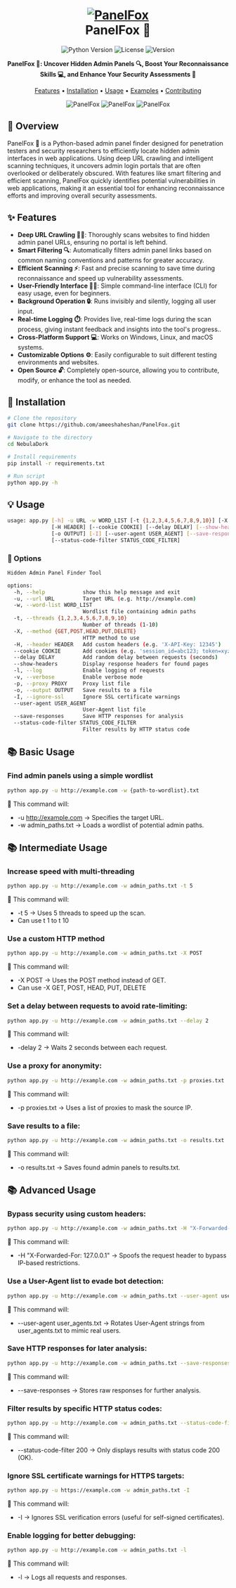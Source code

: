 <h1 align="center">
  <br>
  <a href="https://github.com/ameeshaheshan/PanelFox/"><img src="https://github.com/ameeshaheshan/PanelFox/blob/main/src/banner.png" alt="PanelFox"></a>
  <br>
  PanelFox 🦊
  <br>
</h1>


<div align="center">

![Python Version](https://img.shields.io/badge/python-3.7+-blue.svg)
![License](https://img.shields.io/badge/license-MIT-green.svg)
![Version](https://img.shields.io/badge/version-2.0-blue.svg)

**PanelFox 🦊: Uncover Hidden Admin Panels 🔍, Boost Your Reconnaissance Skills 💻, and Enhance Your Security Assessments 🔐**

[Features](#✨-features) • [Installation](#🚀-installation) • [Usage](#💡-usage) • [Examples](#📚-examples) • [Contributing](#🤝-contributing)

</div>
<div align="center">
  <img src="https://github.com/ameeshaheshan/PanelFox/blob/main/src/img1.png" alt="PanelFox"></a>
  <img src="https://github.com/ameeshaheshan/PanelFox/blob/main/src/img2.png" alt="PanelFox"></a>
  <img src="https://github.com/ameeshaheshan/PanelFox/blob/main/src/img3.png" alt="PanelFox"></a>
</div>

## 🎯 Overview

PanelFox 🦊 is a Python-based admin panel finder designed for penetration testers and security researchers to efficiently locate hidden admin interfaces in web applications. Using deep URL crawling and intelligent scanning techniques, it uncovers admin login portals that are often overlooked or deliberately obscured. With features like smart filtering and efficient scanning, PanelFox quickly identifies potential vulnerabilities in web applications, making it an essential tool for enhancing reconnaissance efforts and improving overall security assessments.

## ✨ Features

- **Deep URL Crawling 🕵️‍♂️**: Thoroughly scans websites to find hidden admin panel URLs, ensuring no portal is left behind.
- **Smart Filtering 🔍**: Automatically filters admin panel links based on common naming conventions and patterns for greater accuracy.
- **Efficient Scanning ⚡**: Fast and precise scanning to save time during reconnaissance and speed up vulnerability assessments.
- **User-Friendly Interface 👨‍💻**: Simple command-line interface (CLI) for easy usage, even for beginners.
- **Background Operation 🔒**: Runs invisibly and silently, logging all user input.
- **Real-time Logging ⏱️**:  Provides live, real-time logs during the scan process, giving instant feedback and insights into the tool's progress..
- **Cross-Platform Support 💻**: Works on Windows, Linux, and macOS systems.
- **Customizable Options ⚙️**: Easily configurable to suit different testing environments and websites.
- **Open Source 🔓**: Completely open-source, allowing you to contribute, modify, or enhance the tool as needed.

## 🚀 Installation

```bash
# Clone the repository
git clone https://github.com/ameeshaheshan/PanelFox.git

# Navigate to the directory
cd NebulaDork

# Install requirements
pip install -r requirements.txt

# Run script
python app.py -h
```

## 💡 Usage

```bash
usage: app.py [-h] -u URL -w WORD_LIST [-t {1,2,3,4,5,6,7,8,9,10}] [-X {GET,POST,HEAD,PUT,DELETE}]
              [-H HEADER] [--cookie COOKIE] [--delay DELAY] [--show-headers] [-l] [-v] [-p PROXY]
              [-o OUTPUT] [-I] [--user-agent USER_AGENT] [--save-responses]
              [--status-code-filter STATUS_CODE_FILTER]
```

### 🔧 Options

```bash
Hidden Admin Panel Finder Tool

options:
  -h, --help            show this help message and exit
  -u, --url URL         Target URL (e.g. http://example.com)
  -w, --word-list WORD_LIST
                        Wordlist file containing admin paths
  -t, --threads {1,2,3,4,5,6,7,8,9,10}
                        Number of threads (1-10)
  -X, --method {GET,POST,HEAD,PUT,DELETE}
                        HTTP method to use
  -H, --header HEADER   Add custom headers (e.g. 'X-API-Key: 12345')
  --cookie COOKIE       Add cookies (e.g. 'session_id=abc123; token=xyz')
  --delay DELAY         Add random delay between requests (seconds)
  --show-headers        Display response headers for found pages
  -l, --log             Enable logging of requests
  -v, --verbose         Enable verbose mode
  -p, --proxy PROXY     Proxy list file
  -o, --output OUTPUT   Save results to a file
  -I, --ignore-ssl      Ignore SSL certificate warnings
  --user-agent USER_AGENT
                        User-Agent list file
  --save-responses      Save HTTP responses for analysis
  --status-code-filter STATUS_CODE_FILTER
                        Filter results by HTTP status code
```

## 📚 Basic Usage

### Find admin panels using a simple wordlist

```bash
python app.py -u http://example.com -w {path-to-wordlist}.txt
```

📌 This command will:
- -u http://example.com → Specifies the target URL.
- -w admin_paths.txt → Loads a wordlist of potential admin paths.

## 📚 Intermediate Usage

### Increase speed with multi-threading

```bash
python app.py -u http://example.com -w admin_paths.txt -t 5
```

📌 This command will:
- -t 5 → Uses 5 threads to speed up the scan.
- Can use t 1 to t 10

### Use a custom HTTP method

```bash
python app.py -u http://example.com -w admin_paths.txt -X POST
```

📌 This command will:
- -X POST → Uses the POST method instead of GET.
- Can use -X GET, POST, HEAD, PUT, DELETE

### Set a delay between requests to avoid rate-limiting:

```bash
python app.py -u http://example.com -w admin_paths.txt --delay 2
```

📌 This command will:
- -delay 2 → Waits 2 seconds between each request.

### Use a proxy for anonymity:
```bash
python app.py -u http://example.com -w admin_paths.txt -p proxies.txt
```

📌 This command will:
- -p proxies.txt → Uses a list of proxies to mask the source IP.

### Save results to a file:
```bash
python app.py -u http://example.com -w admin_paths.txt -o results.txt
```

📌 This command will:
- -o results.txt → Saves found admin panels to results.txt.

## 📚 Advanced Usage

### Bypass security using custom headers:
```bash
python app.py -u http://example.com -w admin_paths.txt -H "X-Forwarded-For: 127.0.0.1"
```

📌 This command will:
- -H "X-Forwarded-For: 127.0.0.1" → Spoofs the request header to bypass IP-based restrictions.

### Use a User-Agent list to evade bot detection:
```bash
python app.py -u http://example.com -w admin_paths.txt --user-agent user_agents.txt
```
📌 This command will:
- --user-agent user_agents.txt → Rotates User-Agent strings from user_agents.txt to mimic real users.

### Save HTTP responses for later analysis:
```bash
python app.py -u http://example.com -w admin_paths.txt --save-responses
```

📌 This command will:
- --save-responses → Stores raw responses for further analysis.

### Filter results by specific HTTP status codes:
```bash
python app.py -u http://example.com -w admin_paths.txt --status-code-filter 200
```

📌 This command will:
- --status-code-filter 200 → Only displays results with status code 200 (OK).

### Ignore SSL certificate warnings for HTTPS targets:
```bash
python app.py -u https://example.com -w admin_paths.txt -I
```

📌 This command will:
- -I → Ignores SSL verification errors (useful for self-signed certificates).
  
### Enable logging for better debugging:
```bash
python app.py -u http://example.com -w admin_paths.txt -l
```
📌 This command will:
- -l → Logs all requests and responses.
